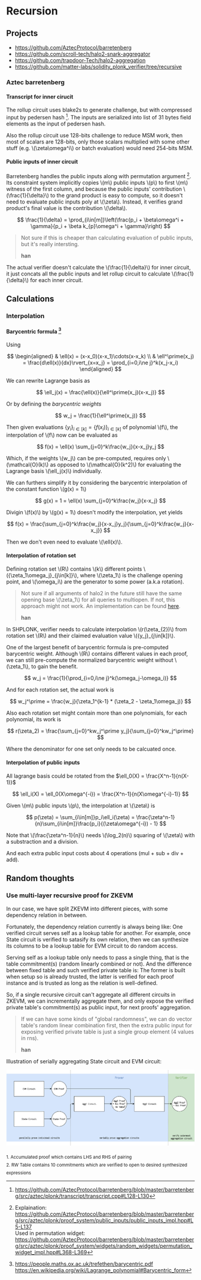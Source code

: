 # Recursion

<!-- toc -->

## Projects

- <https://github.com/AztecProtocol/barretenberg>
- <https://github.com/scroll-tech/halo2-snark-aggregator>
- <https://github.com/trapdoor-Tech/halo2-aggregation>
- <https://github.com/matter-labs/solidity_plonk_verifier/tree/recursive>

### Aztec barretenberg

#### Transcript for inner cirucit

The rollup circuit uses blake2s to generate challenge, but with compressed input by pedersen hash [^barretenberg-transcript]. The inputs are serialized into list of 31 bytes field elements as the input of pedersen hash.

Also the rollup circuit use 128-bits challenge to reduce MSM work, then most of scalars are 128-bits, only those scalars multiplied with some other stuff (e.g. \\(\zeta\omega^i\\) or batch evaluation) would need 254-bits MSM.

[^barretenberg-transcript]: <https://github.com/AztecProtocol/barretenberg/blob/master/barretenberg/src/aztec/plonk/transcript/transcript.cpp#L128-L130>

#### Public inputs of inner circuit

Barretenberg handles the public inputs along with permutation argument [^barretenberg-permutation-widget]. Its constraint system implicitly copies \\(m\\) public inputs \\(p\\) to first \\(m\\) witness of the first column, and because the public inputs' contribution \\(\frac{1}{\delta}\\) to the grand product is easy to compute, so it doesn't need to evaluate public inputs poly at \\(\zeta\\). Instead, it verifies grand product's final value is the contribution \\(\delta\\).

$$
\frac{1}{\delta} = \prod_{i\in[m]}\left(\frac{p_i + \beta\omega^i + \gamma}{p_i + \beta k_{p}\omega^i + \gamma}\right)
$$

> Not sure if this is cheaper than calculating evaluation of public inputs, but it's really intersting.
>
> **han**

The actual verifier doesn't calculate the \\(\frac{1}{\delta}\\) for inner circuit, it just concats all the public inputs and let rollup circuit to calculate \\(\frac{1}{\delta}\\) for each inner circuit.

[^barretenberg-permutation-widget]: Explaination: <https://github.com/AztecProtocol/barretenberg/blob/master/barretenberg/src/aztec/plonk/proof_system/public_inputs/public_inputs_impl.hpp#L5-L137> <br>Used in permutation widget: <https://github.com/AztecProtocol/barretenberg/blob/master/barretenberg/src/aztec/plonk/proof_system/widgets/random_widgets/permutation_widget_impl.hpp#L368-L369>

## Calculations

### Interpolation

#### Barycentric formula [^barycentric-formula]

Using

$$
\begin{aligned}
& \ell(x) = (x-x_0)(x-x_1)\cdots(x-x_k) \\
& \ell^\prime(x_j) = \frac{d\ell(x)}{dx}\rvert_{x=x_j} = \prod_{i=0,i\ne j}^k(x_j-x_i)
\end{aligned}
$$

We can rewrite Lagrange basis as

$$
\ell_j(x) = \frac{\ell(x)}{\ell^\prime(x_j)(x-x_j)}
$$

Or by defining the _barycentric weights_

$$
w_j = \frac{1}{\ell^\prime(x_j)}
$$

Then given evaluations $\{y_i\}_{i\in[k]} = \{f(x_i)\}_{i\in[k]}$ of polynomial \\(f\\), the interpolation of \\(f\\) now can be evaluated as

$$
f(x) = \ell(x) \sum_{j=0}^k\frac{w_j}{x-x_j}y_j
$$

Which, if the weights \\(w_j\\) can be pre-computed, requires only \\(\mathcal{O}(k)\\) as opposed to \\(\mathcal{O}(k^2)\\) for evaluating the Lagrange basis \\(\ell_j(x)\\) individually.

We can furthers simplify it by considering the barycentric interpolation of the constant function \\(g(x) = 1\\)

$$
g(x) = 1 = \ell(x) \sum_{j=0}^k\frac{w_j}{x-x_j}
$$

Divigin \\(f(x)\\) by \\(g(x) = 1\\) doesn't modify the interpolation, yet yields

$$
f(x) = \frac{\sum_{j=0}^k\frac{w_j}{x-x_j}y_j}{\sum_{j=0}^k\frac{w_j}{x-x_j}}
$$

Then we don't even need to evaluate \\(\ell(x)\\).

[^barycentric-formula]: <https://people.maths.ox.ac.uk/trefethen/barycentric.pdf> <br><https://en.wikipedia.org/wiki/Lagrange_polynomial#Barycentric_form>

#### Interpolation of rotation set

Defining rotation set \\(R\\) contains \\(k\\) different points \\(\{\zeta_1\omega_j\}_{j\in[k]}\\), where \\(\zeta_1\\) is the challenge opening point, and \\(\omega_i\\) are the generator to some power (a.k.a rotation).

> Not sure if all arguments of halo2 in the future still have the same opening base \\(\zeta_1\\) for all queries to multiopen. If not, this approach might not work. An implementation can be found [here](https://github.com/han0110/halo2/blob/feature%2Fbarycentric-for-r/halo2_proofs/src/poly/multiopen/shplonk/verifier.rs#L60-L99).
>
> **han**

In SHPLONK, verifier needs to calculate interpolation \\(r(\zeta_{2})\\) from rotation set \\(R\\) and their claimed evaluation value \\(\{y_j\}_{j\in[k]}\\).

One of the largest benefit of barycentric formula is pre-computed barycentric weight. Although \\(R\\) contains different values in each proof, we can still pre-compute the normalized barycentric weight without \\(\zeta_1\\), to gain the benefit.

$$
w_j = \frac{1}{\prod_{i=0,i\ne j}^k(\omega_j-\omega_i)}
$$

And for each rotation set, the actual work is 

$$
w_j^\prime = \frac{w_j}{\zeta_1^{k-1} * (\zeta_2 - \zeta_1\omega_j)}
$$

Also each rotation set might contain more than one polynomials, for each polynomial, its work is

$$
r(\zeta_2) = \frac{\sum_{j=0}^kw_j^\prime y_j}{\sum_{j=0}^kw_j^\prime}
$$

Where the denominator for one set only needs to be calcuated once.

#### Interpolation of public inputs

All lagrange basis could be rotated from the $\ell_0(X) = \frac{X^n-1}{n(X-1)}$

$$
\ell_i(X) = \ell_0(X\omega^{-i}) = \frac{X^n-1}{n(X\omega^{-i}-1)}
$$

Given \\(m\\) public inputs \\(p\\), the interpolation at \\(\zeta\\) is

$$
p(\zeta) = \sum_{i\in[m]}p_i\ell_i(\zeta) = \frac{\zeta^n-1}{n}\sum_{i\in[m]}\frac{p_i}{(\zeta\omega^{-i}) - 1}
$$

Note that \\(\frac{\zeta^n-1}{n}\\) needs \\(\log_2(n)\\) squaring of \\(\zeta\\) with a substraction and a division.

And each extra public input costs about 4 operations (mul + sub + div + add).

## Random thoughts

### Use multi-layer recursive proof for ZKEVM

In our case, we have split ZKEVM into different pieces, with some dependency relation in between.

Fortunately, the dependency relation currently is always being like: One verified circuit serves self as a lookup table for another. For example, once  State circuit is verified to satasify its own relation, then we can synthesize its columns to be a lookup table for EVM circuit to do random access.

Serving self as a lookup table only needs to pass a single thing, that is the table commitment(s) (random linearly combined or not). And the difference between fixed table and such verified private table is: The former is built when setup so is already trusted, the latter is verified for each proof instance and is trusted as long as the relation is well-defined.

So, if a single recursive circuit can't aggregate all different circuits in ZKEVM, we can incrementally aggregate them, and only expose the verified private table's commitment(s) as public input, for next proofs' aggregation.

> If we can have some kinds of "global randomness", we can do vector table's random linear combination first, then the extra public input for exposing verified private table is just a single group element (4 values in rns).
>
> **han**

Illustration of serially aggregating State circuit and EVM circuit:

![](./recursion_aggregation-serial.png)

<sub style="bottom: 1em; left: 1em">
1. Accumulated proof which contains LHS and RHS of pairing <br>
2. RW Table contains 10 commitments which are verified to open to desired synthesized expressions
</sub>
